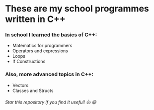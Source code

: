 # These are my school programmes written in C++ 

### In school I learned the basics of C++:

* Matematics for programmers
* Operators and expressions
* Loops
* If Constructions

### Also, more advanced topics in C++:

* Vectors
* Classes and Structs

###### Star this repository if you find it useful! :thumbsup: :smile:
